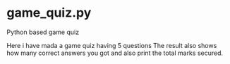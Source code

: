 # game_quiz.py

Python based game quiz 

Here i have mada a game quiz having 5 questions 
The result also shows how many correct answers you got and  also print the total marks secured.
